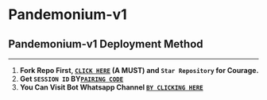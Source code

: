 # Pandemonium-v1
## Pandemonium-v1 Deployment Method
---
1.  **Fork Repo First, [`CLICK HERE`](https://github.com/Cshark101/Pandemonium-v1/fork) (A MUST) and `Star Repository` for Courage.**
2.  **Get  `SESSION ID` BY[`PAIRING CODE`](https://pandemonium-session-id-generator.onrender.com)**
3.  **You Can Visit Bot Whatsapp Channel [`BY CLICKING HERE`](https://whatsapp.com/channel/0029Vb57lQd65yDDLC2hGL3I)**
 

